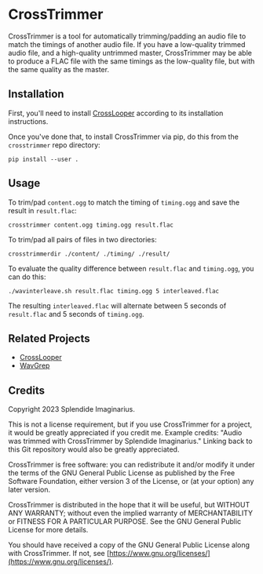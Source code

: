 # CrossTrimmer

CrossTrimmer is a tool for automatically trimming/padding an audio file to match the timings of another audio file. If you have a low-quality trimmed audio file, and a high-quality untrimmed master, CrossTrimmer may be able to produce a FLAC file with the same timings as the low-quality file, but with the same quality as the master.

## Installation

First, you'll need to install [CrossLooper](https://github.com/Splendide-Imaginarius/crosslooper) according to its installation instructions.

Once you've done that, to install CrossTrimmer via pip, do this from the `crosstrimmer` repo directory:

```
pip install --user .
```

## Usage

To trim/pad `content.ogg` to match the timing of `timing.ogg` and save the result in `result.flac`:

```
crosstrimmer content.ogg timing.ogg result.flac
```

To trim/pad all pairs of files in two directories:

```
crosstrimmerdir ./content/ ./timing/ ./result/
```

To evaluate the quality difference between `result.flac` and `timing.ogg`, you can do this:

```
./wavinterleave.sh result.flac timing.ogg 5 interleaved.flac
```

The resulting `interleaved.flac` will alternate between 5 seconds of `result.flac` and 5 seconds of `timing.ogg`.

## Related Projects

* [CrossLooper](https://github.com/Splendide-Imaginarius/crosslooper)
* [WavGrep](https://github.com/Splendide-Imaginarius/wavgrep)

## Credits

Copyright 2023 Splendide Imaginarius.

This is not a license requirement, but if you use CrossTrimmer for a project, it would be greatly appreciated if you credit me. Example credits: "Audio was trimmed with CrossTrimmer by Splendide Imaginarius." Linking back to this Git repository would also be greatly appreciated.

CrossTrimmer is free software: you can redistribute it and/or modify it under the terms of the GNU General Public License as published by the Free Software Foundation, either version 3 of the License, or (at your option) any later version.

CrossTrimmer is distributed in the hope that it will be useful, but WITHOUT ANY WARRANTY; without even the implied warranty of MERCHANTABILITY or FITNESS FOR A PARTICULAR PURPOSE. See the GNU General Public License for more details.

You should have received a copy of the GNU General Public License along with CrossTrimmer. If not, see [https://www.gnu.org/licenses/](https://www.gnu.org/licenses/).
